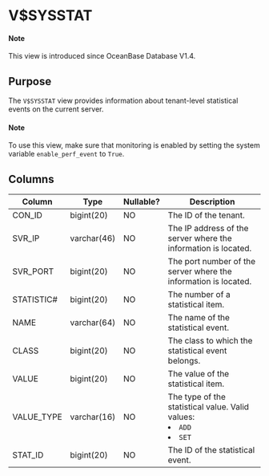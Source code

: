 # V$SYSSTAT

<main id="notice" type='explain'>
  <h4>Note</h4>
  <p>This view is introduced since OceanBase Database V1.4. </p>
</main>

## Purpose
The `V$SYSSTAT` view provides information about tenant-level statistical events on the current server.

<main id="notice" type='explain'>
  <h4>Note</h4>
  <p>To use this view, make sure that monitoring is enabled by setting the system variable <code>enable_perf_event</code> to <code>True</code>.</p>
</main>

## Columns

| **Column** | **Type** | **Nullable?** | **Description** |
| --- | --- | --- | --- |
| CON_ID | bigint(20) | NO | The ID of the tenant. |
| SVR_IP | varchar(46) | NO | The IP address of the server where the information is located. |
| SVR_PORT | bigint(20) | NO | The port number of the server where the information is located. |
| STATISTIC# | bigint(20) | NO | The number of a statistical item. |
| NAME | varchar(64) | NO | The name of the statistical event. |
| CLASS | bigint(20) | NO | The class to which the statistical event belongs. |
| VALUE | bigint(20) | NO | The value of the statistical item. |
| VALUE_TYPE | varchar(16) | NO | The type of the statistical value. Valid values:<li>`ADD`<li>`SET` |
| STAT_ID | bigint(20) | NO | The ID of the statistical event. |
